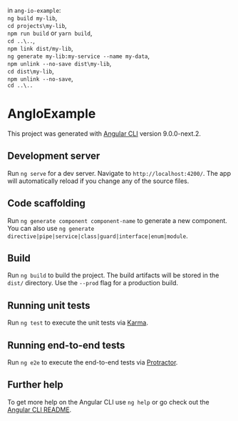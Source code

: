 in ```ang-io-example```:  
```ng build my-lib```,  
```cd projects\my-lib```,  
```npm run build``` or ```yarn build```,  
```cd ..\..```,  
```npm link dist/my-lib```,  
```ng generate my-lib:my-service --name my-data```,  
```npm unlink --no-save dist\my-lib```,  
```cd dist\my-lib```,  
```npm unlink --no-save```,  
```cd ..\..```

# AngIoExample

This project was generated with [Angular CLI](https://github.com/angular/angular-cli) version 9.0.0-next.2.

## Development server

Run `ng serve` for a dev server. Navigate to `http://localhost:4200/`. The app will automatically reload if you change any of the source files.

## Code scaffolding

Run `ng generate component component-name` to generate a new component. You can also use `ng generate directive|pipe|service|class|guard|interface|enum|module`.

## Build

Run `ng build` to build the project. The build artifacts will be stored in the `dist/` directory. Use the `--prod` flag for a production build.

## Running unit tests

Run `ng test` to execute the unit tests via [Karma](https://karma-runner.github.io).

## Running end-to-end tests

Run `ng e2e` to execute the end-to-end tests via [Protractor](http://www.protractortest.org/).

## Further help

To get more help on the Angular CLI use `ng help` or go check out the [Angular CLI README](https://github.com/angular/angular-cli/blob/master/README.md).
